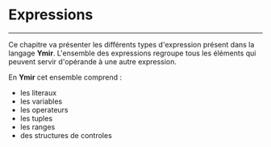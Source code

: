 # Expressions
<hr>

Ce chapitre va présenter les différents types d'expression présent dans la langage **Ymir**.
L'ensemble des expressions regroupe tous les éléments qui peuvent servir d'opérande à une autre expression.

En **Ymir** cet ensemble comprend : 
- les literaux
- les variables
- les operateurs
- les tuples
- les ranges
- des structures de controles

